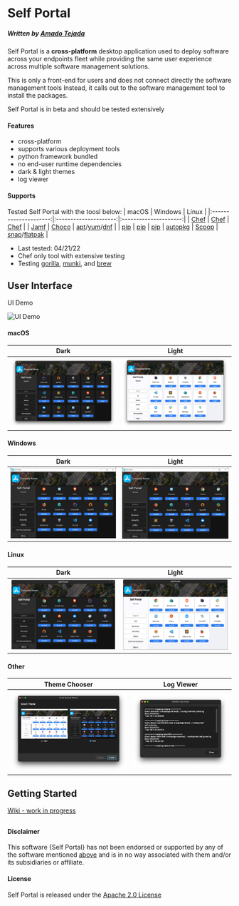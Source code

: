 # Self Portal
##### Written by [Amado Tejada](https://www.linkedin.com/in/amadotejada/)
Self Portal is a **cross-platform** desktop application used to deploy software across your endpoints fleet while providing the same user experience across multiple software management solutions.

This is only a front-end for users and does not connect directly the software management tools Instead, it calls out to the software management tool to install the packages.

Self Portal is in beta and should be tested extensively

<!-- To discuss Self Portal join the `#self-portal` channel on the [MacAdmins Slack](https://www.macadmins.org) -->

#### Features
* cross-platform
* supports various deployment tools
* python framework bundled
* no end-user runtime dependencies
* dark & light themes
* log viewer

#### Supports
Tested Self Portal with the toosl below:
| macOS | Windows | Linux |
|:---------------------:|:---------------------:|:---------------------:|
| [Chef](https://github.com/chef/chef) | [Chef](https://github.com/chef/chef) | [Chef](https://github.com/chef/chef) |
| [Jamf](https://docs.jamf.com/technical-articles/Manually_Initiating_a_Policy.html) | [Choco](https://github.com/chocolatey/choco) | [apt](https://manpages.ubuntu.com/manpages/xenial/man8/apt.8.html)/[yum](https://man7.org/linux/man-pages/man8/yum.8.html)/[dnf](https://man7.org/linux/man-pages/man5/dnf.conf.5.html)     |
| [pip](https://pip.pypa.io/en/stable/getting-started/) | [pip](https://pip.pypa.io/en/stable/getting-started/) | [pip](https://pip.pypa.io/en/stable/getting-started/)
| [autopkg](https://github.com/autopkg/autopkg) | [Scoop](https://github.com/ScoopInstaller/Scoop) | [snap](http://manpages.ubuntu.com/manpages/bionic/man1/snap.1.html)/[flatpak](https://docs.flatpak.org/en/latest/using-flatpak.html) |

* Last tested: 04/21/22
* Chef only tool with extensive testing
* Testing [gorilla](https://github.com/1dustindavis/gorilla), [munki](https://github.com/munki/munki/wiki/managedsoftwareupdate), and [brew](https://github.com/Homebrew)

## User Interface
UI Demo

![UI Demo](./screenshots/uidemo.gif)

#### macOS

| Dark  | Light |
|:-----:|:-----:|
| <img src="./screenshots/mac_dark.png" width="100%">   | <img src="./screenshots/mac_light.png" width="100%">   |

#### Windows

| Dark  | Light |
|:-----:|:-----:|
| <img src="./screenshots/win_dark.png" width="100%">   | <img src="./screenshots/win_dark.png" width="100%">   |

#### Linux

| Dark  | Light |
|:-----:|:-----:|
| <img src="./screenshots/linux_dark.png" width="100%">   | <img src="./screenshots/linux_light.png" width="100%">   |

#### Other

| Theme Chooser  | Log Viewer |
|:-----:|:-----:|
| <img src="./screenshots/themes.png" width="100%">   | <img src="./screenshots/logviewer.png" width="100%">   |

## Getting Started
[Wiki - work in progress](https://github.com/amadotejada/self-portal/wiki)

##
#### Disclaimer

This software {Self Portal} has not been endorsed or supported by any of the software mentioned [above](#supports) and is in no way associated with them and/or its subsidiaries or affiliate.

#### License

Self Portal is released under the [Apache 2.0 License](https://github.com/amadotejada/self-portal/blob/main/LICENSE)
####
